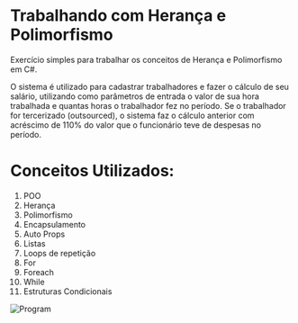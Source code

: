 ﻿# Trabalhando com Herança e Polimorfismo

Exercício simples para trabalhar os conceitos de Herança e Polimorfismo em C#.

O sistema é utilizado para cadastrar trabalhadores e fazer o cálculo de seu salário, utilizando como parâmetros de entrada o valor de sua hora trabalhada e quantas horas o trabalhador fez no período.
Se o trabalhador for tercerizado (outsourced), o sistema faz o cálculo anterior com acréscimo de 110% do valor que o funcionário teve de despesas no período.

# Conceitos Utilizados:

<ol>
	<li>POO</li>
	<li>Herança</li>
	<li>Polimorfismo</li>
	<li>Encapsulamento</li>
	<li>Auto Props</li>
	<li>Listas</li>
	<li>Loops de repetição
		<li>For</li>
		<li>Foreach</li>
		<li>While</li>
	</li>
	<li>Estruturas Condicionais</li>
</ol>

![Program](https://user-images.githubusercontent.com/35302072/154172840-459aac16-9b4d-4e01-9653-b82872872b0c.PNG)
